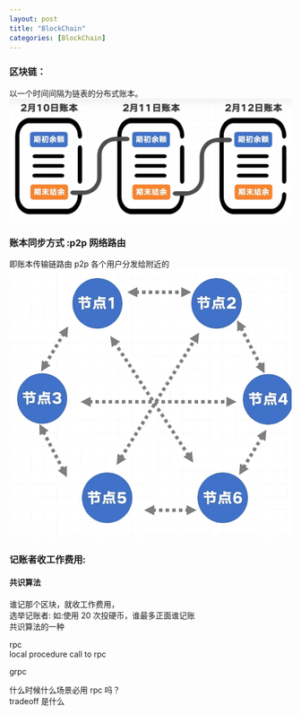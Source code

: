 ```yaml
---
layout: post
title: "BlockChain"
categories: [BlockChain]
---
```


### 区块链：

以一个时间间隔为链表的分布式账本。  
![Alt text](image-8.png)  

### 账本同步方式 :p2p 网络路由

即账本传输链路由 p2p 各个用户分发给附近的  
![Alt text](image-9.png)  

### 记账者收工作费用:

#### 共识算法

谁记那个区块，就收工作费用，  
选举记账者: 如:使用 20 次投硬币，谁最多正面谁记账  
共识算法的一种  

rpc  
local procedure call to rpc  

grpc  

什么时候什么场景必用 rpc 吗？  
tradeoff 是什么  
